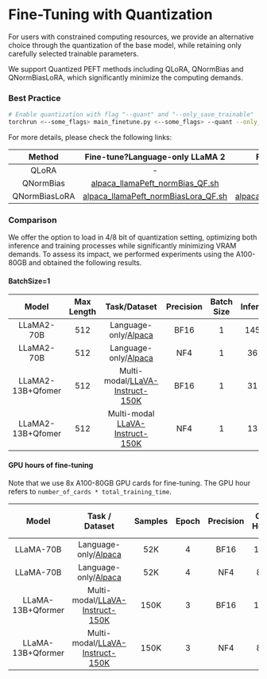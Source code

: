 # Fine-Tuning with Quantization

For users with constrained computing resources, we provide an alternative choice through the quantization of the base model, while retaining only carefully selected trainable parameters.

We support Quantized PEFT methods including QLoRA, QNormBias and QNormBiasLoRA, which significantly minimize the computing demands. 

### Best Practice

```bash
# Enable quantization with flag "--quant" and "--only_save_trainable"
torchrun <--some_flags> main_finetune.py <--some_flags> --quant --only_save_trainable
```

For more details, please check the following links:

| Method        | Fine-tune?Language-only LLaMA 2                                                                                                                                | Fine-tune?Multi-Modal LLaMA2                                                                                                                                             |
|:-------------:|:--------------------------------------------------------------------------------------------------------------------------------------------------------------:|:------------------------------------------------------------------------------------------------------------------------------------------------------------------------:|
| QLoRA         | -                                                                                                                                                              | -                                                                                                                                                                        |
| QNormBias     | [alpaca_llamaPeft_normBias_QF.sh](https://github.com/Alpha-VLLM/LLaMA2-Accessory/blob/main/accessory/exps/finetune/sg/alpaca_llamaPeft_normBias_QF.sh)         | -                                                                                                                                                                        |
| QNormBiasLoRA | [alpaca_llamaPeft_normBiasLora_QF.sh](https://github.com/Alpha-VLLM/LLaMA2-Accessory/blob/main/accessory/exps/finetune/sg/alpaca_llamaPeft_normBiasLora_QF.sh) | [alpacaLlava_llamaQformerv2Peft_QF_13B.sh](https://github.com/Alpha-VLLM/LLaMA2-Accessory/blob/main/accessory/exps/finetune/mm/alpacaLlava_llamaQformerv2Peft_QF_13B.sh) |



### Comparison

We offer the option to load in 4/8 bit of quantization setting, optimizing both inference and training processes while significantly minimizing VRAM demands. To assess its impact, we performed experiments using the A100-80GB and obtained the following results.

#### BatchSize=1

| Model             | Max Length | Task/Dataset                                                                                                            | Precision | Batch Size | Inference | Training          |
|:-----------------:|:----------:|:-----------------------------------------------------------------------------------------------------------------------:|:---------:|:----------:|:---------:|:-----------------:|
| LLaMA2-70B        | 512        | Language-only/[Alpaca](https://github.com/Instruction-Tuning-with-GPT-4/GPT-4-LLM/blob/main/data/alpaca_gpt4_data.json) | BF16      | 1          | 145 GB    | 165 GB (NormBias) |
| LLaMA2-70B        | 512        | Language-only/[Alpaca](https://github.com/Instruction-Tuning-with-GPT-4/GPT-4-LLM/blob/main/data/alpaca_gpt4_data.json) | NF4       | 1          | 36 GB     | 46 GB (NormBias)  |
| LLaMA2-13B+Qfomer | 512        | Multi-modal/[LLaVA-Instruct-150K](https://huggingface.co/datasets/liuhaotian/LLaVA-Instruct-150K/tree/main)             | BF16      | 1          | 31 GB     | 38 GB (NormBias)  |
| LLaMA2-13B+Qfomer | 512        | Multi-modal [LLaVA-Instruct-150K](https://huggingface.co/datasets/liuhaotian/LLaVA-Instruct-150K/tree/main)             | NF4       | 1          | 13 GB     | 15 GB (NormBias)  |

#### GPU hours of fine-tuning

Note that we use 8x A100-80GB GPU cards for fine-tuning. The GPU hour refers to `number_of_cards * total_training_time`.

| Model             | Task / Dataset                                                                                                          | Samples | Epoch | Precision | GPU Hours | 8xA100 Training Time |
|:-----------------:|:-----------------------------------------------------------------------------------------------------------------------:|:-------:|:-----:|:---------:|:---------:|:--------------------:|
| LLaMA-70B         | Language-only/[Alpaca](https://github.com/Instruction-Tuning-with-GPT-4/GPT-4-LLM/blob/main/data/alpaca_gpt4_data.json) | 52K     | 4     | BF16      | 100h      | 12.5h                |
| LLaMA-70B         | Language-only/[Alpaca](https://github.com/Instruction-Tuning-with-GPT-4/GPT-4-LLM/blob/main/data/alpaca_gpt4_data.json) | 52K     | 4     | NF4       | 80h       | 10h                  |
| LLaMA-13B+Qformer | Multi-modal/[LLaVA-Instruct-150K](https://huggingface.co/datasets/liuhaotian/LLaVA-Instruct-150K/tree/main)             | 150K    | 3     | BF16      | 170h      | 20h                  |
| LLaMA-13B+Qformer | Multi-modal/[LLaVA-Instruct-150K](https://huggingface.co/datasets/liuhaotian/LLaVA-Instruct-150K/tree/main)             | 150K    | 3     | NF4       | 88h       | 11h                  |
